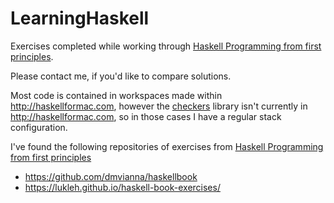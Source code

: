 # LearningHaskell
Exercises completed while working through [Haskell Programming from first principles](http://haskellbook.com). 

Please contact me, if you'd like to compare solutions.

Most code is contained in workspaces made within http://haskellformac.com, however the [checkers](https://github.com/conal/checkers) library isn't currently in http://haskellformac.com, so in those cases I have a regular stack configuration. 

I've found the following repositories of exercises from [Haskell Programming from first principles](http://haskellbook.com)
* https://github.com/dmvianna/haskellbook
* https://lukleh.github.io/haskell-book-exercises/

